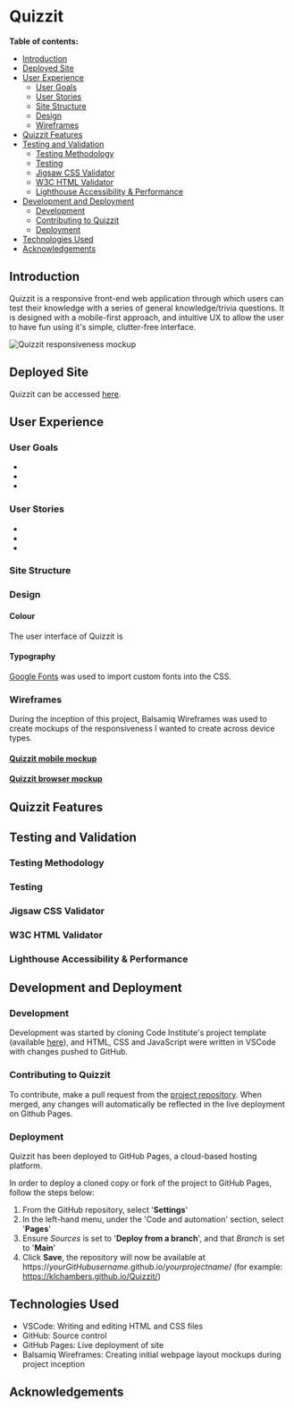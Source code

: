 # Quizzit

**Table of contents:**

 - [Introduction](#introduction)
 - [Deployed Site](#deployed-site)
  - [User Experience](#user-experience)
    - [User Goals](#user-goals)
    - [User Stories](#user-stories)
    - [Site Structure](#site-structure)
    - [Design](#design)
    - [Wireframes](#wireframes)
 - [Quizzit Features](#Quizzit-features)
 - [Testing and Validation](#testing-and-validation)
    - [Testing Methodology](#testing-methodology)
    - [Testing](#testing)
    - [Jigsaw CSS Validator](#jigsaw-css-validator)
    - [W3C HTML Validator](#w3c-html-validator)
    - [Lighthouse Accessibility & Performance](#lighthouse-accessibility-&-performance)
 - [Development and Deployment](#development-and-deployment)
    - [Development](#development)
    - [Contributing to Quizzit](#contributing-to-Quizzit)
    - [Deployment](#deployment)
 - [Technologies Used](#technologies-used)
 - [Acknowledgements](#acknowledgements)


<a id=#introduction></a>

## Introduction

Quizzit is a responsive front-end web application through which users can test their knowledge with a series of general knowledge/trivia questions. It is designed with a mobile-first approach, and intuitive UX to allow the user to have fun using it's simple, clutter-free interface.

![Quizzit responsiveness mockup]()

<a id=#deployed-site></a>

## Deployed Site
Quizzit can be accessed [here](https://klchambers.github.io/quiz-app/).

<a id=#user-experience>

## User Experience

<a id=#user-goals></a>

### User Goals

* 
* 
* 

<a id=#user-stories></a>

### User Stories

* 
* 
* 

<a id=#site-structure></a>

### Site Structure



<a id=#design></a>

### Design

#### Colour

The user interface of Quizzit is 

#### Typography

[Google Fonts](https://fonts.google.com/) was used to import custom fonts into the CSS.


### Wireframes

During the inception of this project, Balsamiq Wireframes was used to create mockups of the responsiveness I wanted to create across device types.

#### [Quizzit mobile mockup](assets/documentation/mobile-wireframe.pdf)

#### [Quizzit browser mockup](assets/documentation/desktopbrowser-wireframe.pdf)

<a id=#Quizzit-features></a>

## Quizzit Features


<a id=#testing-and-validation></a>

## Testing and Validation

<a id=#testing-methodology></a>

### Testing Methodology

<a id=#testing></a>

### Testing


<a id=#jigsaw-css-validator></a>

### Jigsaw CSS Validator

<a id=#w3c-html-validator></a>

### W3C HTML Validator



<a id=#lighthouse-accessibility-&-performance></a>

### Lighthouse Accessibility & Performance


<a id=#development-and-deployment></a>

## Development and Deployment

<a id=#development></a>

### Development

Development was started by cloning Code Institute's project template (available [here](https://github.com/Code-Institute-Org/ci-full-template)), and HTML, CSS and JavaScript were written in VSCode with changes pushed to GitHub.

<a id=#contributing-to-Quizzit></a>

### Contributing to Quizzit

To contribute, make a pull request from the [project repository](https://github.com/klchambers/quiz-app). When merged, any changes will automatically be reflected in the live deployment on Github Pages.

<a id=#Deployment></a>

### Deployment

Quizzit has been deployed to GitHub Pages, a cloud-based hosting platform.

In order to deploy a cloned copy or fork of the project to GitHub Pages, follow the steps below:
1. From the GitHub repository, select '**Settings**'
2. In the left-hand menu, under the 'Code and automation' section, select '**Pages**'
3. Ensure *Sources* is set to '**Deploy from a branch**', and that *Branch* is set to '**Main**'
4. Click **Save**, the repository will now be available at https://*yourGitHubusername*.github.io/*yourprojectname*/ (for example: https://klchambers.github.io/Quizzit/)

<a id=#technologies-used></a>

## Technologies Used

* VSCode: Writing and editing HTML and CSS files
* GitHub: Source control
* GitHub Pages: Live deployment of site
* Balsamiq Wireframes: Creating initial webpage layout mockups during project inception

<a id=#acknowledgements></a>

## Acknowledgements

